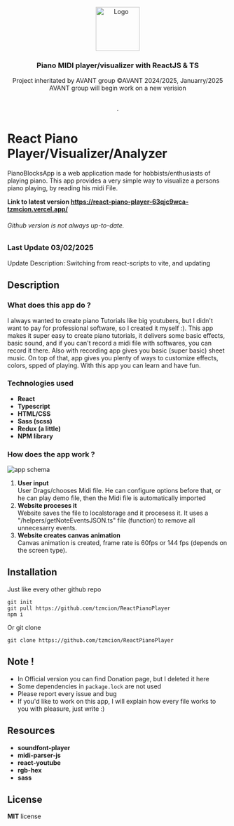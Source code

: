 <br />
<div align="center">
  <a href="https://github.com/tzmcion">
    <img src="https://github.com/user-attachments/assets/513d7f73-88c1-4474-9c35-a3181761c4e6" alt="Logo" width="100" height="100">
  </a>

  <h3 align="center">Piano MIDI player/visualizer with ReactJS & TS </h3>

  <p align="center">
    Project inheritated by AVANT group ©AVANT 2024/2025, Januarry/2025 AVANT group will begin work on a new verision 
    <br />
<!--     <a href="https://github.com/tzmcion/bio-meeting/wiki"><strong>Explore the docs</strong></a> -->
    <br />
    <br />
<!--     <a href="https://bio-meeting.vercel.app/">Visit Latest Version of the vebsite</a> -->
    ·
<!--     <a href="https://github.com/users/tzmcion/projects/2">Report Bug or Request Feature</a> -->
  </p>
</div>


# React Piano Player/Visualizer/Analyzer

PianoBlocksApp is a web application made for hobbists/enthusiasts of playing piano. This app provides a very simple way to visualize a persons piano playing, by reading his midi File.

<b> Link to latest version https://react-piano-player-63qjc9wca-tzmcion.vercel.app/ </b>
###### Github version is not always up-to-date.
### Last Update 03/02/2025 </br>
<p>Update Description: Switching from react-scripts to vite, and updating</p>

## Description

### What does this app do ?

I always wanted to create piano Tutorials like big youtubers, but I didn't want to pay for professional software, so I created it myself :). This app makes it super easy to create piano tutorials, it delivers some basic effects, basic sound, and if you can't record a midi file with softwares, you can record it there. Also with recording app gives you basic (super basic) sheet music. On top of that, app gives you plenty of ways to customize effects, colors, spped of playing. With this app you can learn and have fun.

### Technologies used

 * <b>React</b>
 * <b>Typescript</b>
 * <b>HTML/CSS</b>
 * <b>Sass (scss)</b>
 * <b>Redux (a little)</b>
 * <b>NPM library</b>

### How does the app work ? 

![app schema](https://user-images.githubusercontent.com/64361206/156896648-36977f49-34ac-4b7c-ade3-990c13f6612d.JPG)

<ol>
 <li>
  <b>User input</b></br>
  User Drags/chooses Midi file. He can configure options before that, or he can play demo file, then the Midi file is automatically imported
 </li>
 <li>
  <b>Website proceses it</b></br>
  Website saves the file to localstorage and it procesess it. It uses a "/helpers/getNoteEventsJSON.ts" file (function) to remove all unnecesarry events.
 </li>
 <li>
 <b>Website creates canvas animation</b></br>
  Canvas animation is created, frame rate is 60fps or 144 fps (depends on the screen type).
 </li>
</ol>

## Installation

Just like every other github repo

```
git init
git pull https://github.com/tzmcion/ReactPianoPlayer
npm i 
```

Or git clone

```
git clone https://github.com/tzmcion/ReactPianoPlayer
```

## Note !

* In Official version you can find Donation page, but I deleted it here 
* Some dependencies in `package.lock` are not used
* Please report every issue and bug 
* If you'd like to work on this app, I will explain how every file works to you with pleasure, just write :)

## Resources 

- __soundfont-player__
- __midi-parser-js__
- __react-youtube__
- __rgb-hex__
- __sass__

## License

__MIT__ license


